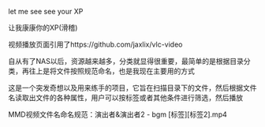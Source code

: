 let me see see your XP

让我康康你的XP(滑稽)

视频播放页面引用了https://github.com/jaxlix/vlc-video

自从有了NAS以后，资源越来越多，分类就显得很重要，最简单的是根据目录分类，再往上是将文件按照规范命名，也是我现在主要用的方式

这是一个突发奇想以及用来练手的项目，它旨在扫描目录下的文件，然后根据文件名读取出文件的各种属性，用户可以按标签或者其他条件进行筛选，然后播放

MMD视频文件名命名规范：演出者&演出者2 - bgm [标签][标签2].mp4